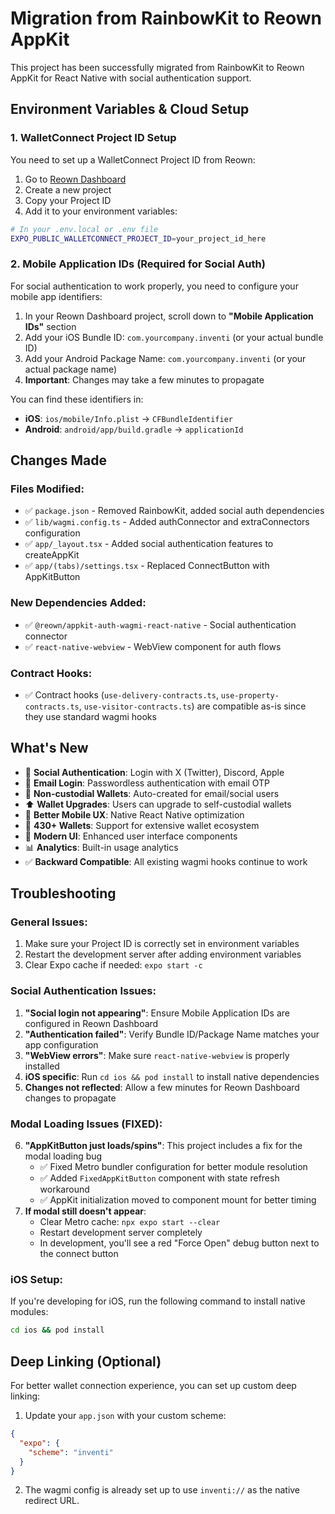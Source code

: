 # Migration from RainbowKit to Reown AppKit

This project has been successfully migrated from RainbowKit to Reown AppKit for React Native with social authentication support.

## Environment Variables & Cloud Setup

### 1. WalletConnect Project ID Setup

You need to set up a WalletConnect Project ID from Reown:

1. Go to [Reown Dashboard](https://dashboard.reown.com)
2. Create a new project
3. Copy your Project ID
4. Add it to your environment variables:

```bash
# In your .env.local or .env file
EXPO_PUBLIC_WALLETCONNECT_PROJECT_ID=your_project_id_here
```

### 2. Mobile Application IDs (Required for Social Auth)

For social authentication to work properly, you need to configure your mobile app identifiers:

1. In your Reown Dashboard project, scroll down to **"Mobile Application IDs"** section
2. Add your iOS Bundle ID: `com.yourcompany.inventi` (or your actual bundle ID)
3. Add your Android Package Name: `com.yourcompany.inventi` (or your actual package name)
4. **Important**: Changes may take a few minutes to propagate

You can find these identifiers in:

- **iOS**: `ios/mobile/Info.plist` → `CFBundleIdentifier`
- **Android**: `android/app/build.gradle` → `applicationId`

## Changes Made

### Files Modified:

- ✅ `package.json` - Removed RainbowKit, added social auth dependencies
- ✅ `lib/wagmi.config.ts` - Added authConnector and extraConnectors configuration
- ✅ `app/_layout.tsx` - Added social authentication features to createAppKit
- ✅ `app/(tabs)/settings.tsx` - Replaced ConnectButton with AppKitButton

### New Dependencies Added:

- ✅ `@reown/appkit-auth-wagmi-react-native` - Social authentication connector
- ✅ `react-native-webview` - WebView component for auth flows

### Contract Hooks:

- ✅ Contract hooks (`use-delivery-contracts.ts`, `use-property-contracts.ts`, `use-visitor-contracts.ts`) are compatible as-is since they use standard wagmi hooks

## What's New

- 🚀 **Social Authentication**: Login with X (Twitter), Discord, Apple
- 📧 **Email Login**: Passwordless authentication with email OTP
- 🔐 **Non-custodial Wallets**: Auto-created for email/social users
- ⬆️ **Wallet Upgrades**: Users can upgrade to self-custodial wallets
- 📱 **Better Mobile UX**: Native React Native optimization
- 🔗 **430+ Wallets**: Support for extensive wallet ecosystem
- 🎨 **Modern UI**: Enhanced user interface components
- 📊 **Analytics**: Built-in usage analytics
- ✅ **Backward Compatible**: All existing wagmi hooks continue to work

## Troubleshooting

### General Issues:

1. Make sure your Project ID is correctly set in environment variables
2. Restart the development server after adding environment variables
3. Clear Expo cache if needed: `expo start -c`

### Social Authentication Issues:

1. **"Social login not appearing"**: Ensure Mobile Application IDs are configured in Reown Dashboard
2. **"Authentication failed"**: Verify Bundle ID/Package Name matches your app configuration
3. **"WebView errors"**: Make sure `react-native-webview` is properly installed
4. **iOS specific**: Run `cd ios && pod install` to install native dependencies
5. **Changes not reflected**: Allow a few minutes for Reown Dashboard changes to propagate

### Modal Loading Issues (FIXED):

6. **"AppKitButton just loads/spins"**: This project includes a fix for the modal loading bug
   - ✅ Fixed Metro bundler configuration for better module resolution
   - ✅ Added `FixedAppKitButton` component with state refresh workaround
   - ✅ AppKit initialization moved to component mount for better timing
7. **If modal still doesn't appear**:
   - Clear Metro cache: `npx expo start --clear`
   - Restart development server completely
   - In development, you'll see a red "Force Open" debug button next to the connect button

### iOS Setup:

If you're developing for iOS, run the following command to install native modules:

```bash
cd ios && pod install
```

## Deep Linking (Optional)

For better wallet connection experience, you can set up custom deep linking:

1. Update your `app.json` with your custom scheme:

```json
{
  "expo": {
    "scheme": "inventi"
  }
}
```

2. The wagmi config is already set up to use `inventi://` as the native redirect URL.
